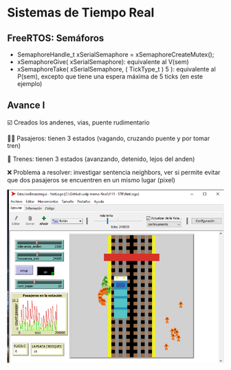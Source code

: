 # Sistemas de Tiempo Real

## FreeRTOS: Semáforos

- SemaphoreHandle_t xSerialSemaphore = xSemaphoreCreateMutex();
- xSemaphoreGive( xSerialSemaphore): equivalente al V(sem)
- xSemaphoreTake( xSerialSemaphore, ( TickType_t ) 5 ): equivalente al P(sem), excepto que tiene una espera máxima de 5 ticks (en este ejemplo)


## Avance I
☑️  Creados los andenes, vias, puente rudimentario

🧑🏽  Pasajeros: tienen 3 estados (vagando, cruzando puente y por tomar tren)

🚈  Trenes: tienen 3 estados (avanzando, detenido, lejos del anden)

❌  Problema a resolver: investigar sentencia neighbors, ver si permite evitar que dos pasajeros se encuentren en un mismo lugar (pixel)

![avance](/I115%20-%20STR/NetLogo/avance09-30.png)
